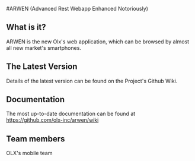 #ARWEN (Advanced Rest Webapp Enhanced Notoriously)

## What is it?

ARWEN is the new Olx's web application, which can be browsed by almost all new market's  smartphones.

## The Latest Version

Details of the latest version can be found on the Project's Github Wiki.

##  Documentation

The most up-to-date documentation can be found at https://github.com/olx-inc/arwen/wiki

##  Team members

OLX's mobile team
